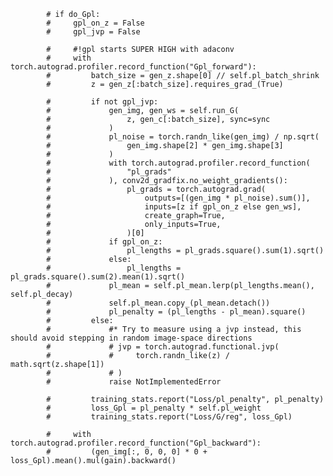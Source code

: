 
            # if do_Gpl:
            #     gpl_on_z = False
            #     gpl_jvp = False

            #     #!gpl starts SUPER HIGH with adaconv
            #     with torch.autograd.profiler.record_function("Gpl_forward"):
            #         batch_size = gen_z.shape[0] // self.pl_batch_shrink
            #         z = gen_z[:batch_size].requires_grad_(True)

            #         if not gpl_jvp:
            #             gen_img, gen_ws = self.run_G(
            #                 z, gen_c[:batch_size], sync=sync
            #             )
            #             pl_noise = torch.randn_like(gen_img) / np.sqrt(
            #                 gen_img.shape[2] * gen_img.shape[3]
            #             )
            #             with torch.autograd.profiler.record_function(
            #                 "pl_grads"
            #             ), conv2d_gradfix.no_weight_gradients():
            #                 pl_grads = torch.autograd.grad(
            #                     outputs=[(gen_img * pl_noise).sum()],
            #                     inputs=[z if gpl_on_z else gen_ws],
            #                     create_graph=True,
            #                     only_inputs=True,
            #                 )[0]
            #             if gpl_on_z:
            #                 pl_lengths = pl_grads.square().sum(1).sqrt()
            #             else:
            #                 pl_lengths = pl_grads.square().sum(2).mean(1).sqrt()
            #             pl_mean = self.pl_mean.lerp(pl_lengths.mean(), self.pl_decay)
            #             self.pl_mean.copy_(pl_mean.detach())
            #             pl_penalty = (pl_lengths - pl_mean).square()
            #         else:
            #             #* Try to measure using a jvp instead, this should avoid stepping in random image-space directions
            #             # jvp = torch.autograd.functional.jvp(
            #             #     torch.randn_like(z) / math.sqrt(z.shape[1])
            #             # )
            #             raise NotImplementedError

            #         training_stats.report("Loss/pl_penalty", pl_penalty)
            #         loss_Gpl = pl_penalty * self.pl_weight
            #         training_stats.report("Loss/G/reg", loss_Gpl)

            #     with torch.autograd.profiler.record_function("Gpl_backward"):
            #         (gen_img[:, 0, 0, 0] * 0 + loss_Gpl).mean().mul(gain).backward()